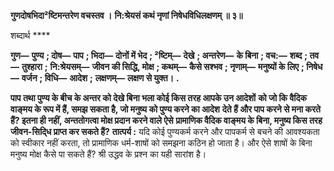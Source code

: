 **गुणदोषभिदा²ष्टिमन्तरेण वचस्तव ।** **नि:श्रेयसं कथं नृणां निषेधविधिलक्षणम् ॥ ३॥** 

शब्दार्थ **** 

**गुण—** **पुण्य** **; दोष—** **पाप** **; भिदा—** **दोनों में भेद** **; ²ष्टिम्—** **देखे** **; अन्तरेण—** **के बिना** **; वच:—** **शब्द** **; तव—** **तुश्हारा** **;** **नि:श्रेयसम्—** **जीवन की सिद्धि, मोक्ष** **; कथम्—** **कैसे सश्भव** **; नृणाम्—** **मनुष्यों के लिए** **; निषेध—** **वर्जन** **; विधि—** **आदेश** **;** **लक्षणम्—** **लक्षण से युक्त।** **.** 

**पाप तथा पुण्य के बीच के अन्तर को देखे बिना भला कोई किस तरह आपके उन आदेशों** **को जो कि वैदिक वाङ्मय के रूप में हैं, समझ सकता है, जो मनुष्य को पुण्य करने का आदेश** **देते हैं और पाप करने से मना करते हैं? इतना ही नहीं, अन्ततोगत्वा मोक्ष प्रदान करने वाले ऐसे** **प्रामाणिक वैदिक वाङ्मय के बिना, मनुष्य किस तरह जीवन-सिदि्ध प्राप्त कर सकते हैं?** **तात्पर्य :** यदि कोई पुण्यकर्म करने और पापकर्म से बचने की आवश्यकता को स्वीकार नहीं करता, तो प्रामाणिक धर्म-शाषों को समझना कठिन हो जाता है। और ऐसे शाषों के बिना मनुष्य मोक्ष कैसे पा सकते हैं? श्री उद्धव के प्रश्न का यही सारांश है।  